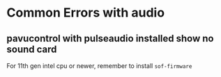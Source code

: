 # Common Errors with audio
## pavucontrol with pulseaudio installed show no sound card
For 11th gen intel cpu or newer, remember to install `sof-firmware`

